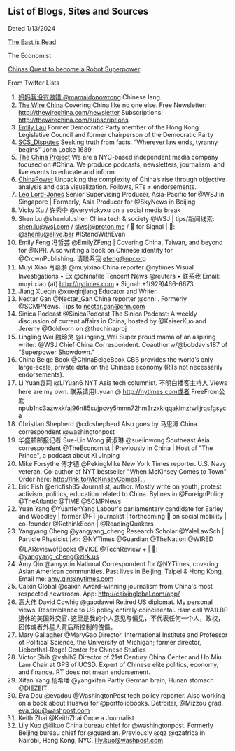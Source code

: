 ## List of Blogs, Sites and Sources

Dated 1/13/2024

[The East is Read](https://www.eastisread.com/p/chinas-local-govt-debt-in-2020-was)

The Economist

[Chinas Quest to become a Robot Superpower](https://www.economist.com/china/2023/12/20/chinas-quest-to-become-a-robot-superpower)

From Twitter Lists

1. [妈妈我没有做错 @mamaidonowrong](https://twitter.com/mamaidonowrong) Chinese lang.
2. [The Wire China](https://twitter.com/thewirechina) Covering China like no one else. Free Newsletter: http://thewirechina.com/newsletter Subscriptions: http://thewirechina.com/subscriptions
3. [Emily Lau](https://twitter.com/EmilyLauWH) Former Democratic Party member of the Hong Kong Legislative Council and former chairperson of the Democratic Party
4. [SCS_Disputes](https://twitter.com/SCS_Disputes) Seeking truth from facts. “Wherever law ends, tyranny begins” John Locke 1689
5. [The China Project](@thechinaproj) We are a NYC-based independent media company focused on #China. We produce podcasts, newsletters, journalism, and live events to educate and inform.
6. [ChinaPower](@ChinaPowerCSIS) Unpacking the complexity of China’s rise through objective analysis and data visualization. Follows, RTs ≠ endorsements.
7. [Leo Lord-Jones](@leolordjones) Senior Supervising Producer, Asia-Pacific for @WSJ
in Singapore | Formerly, Asia Producer for @SkyNews in Beijing
8. Vicky Xu / 许秀中 @veryvickyxu on a social media break
9. Shen Lu @shenlulushen China tech & society @WSJ | tips/新闻线索: shen.lu@wsj.com / slwsj@proton.me / 📧 for Signal | 🐘: @shenlu@alive.bar #IStandWithEvan
10. Emily Feng 冯哲芸 @EmilyZFeng | Covering China, Taiwan, and beyond for @NPR. Also writing a book on Chinese identity for @CrownPublishing. 请联系我 efeng@npr.org
11. Muyi Xiao 肖慕漪 @muyixiao China reporter @nytimes Visual Investigations • Ex @chinafile Tencent News @reuters
• 联系我 Email: muyi.xiao (at) http://nytimes.com • Signal: +1(929)466-6673
12. Jiang Xueqin @xueqinjiang Educator and Writer
13. Nectar Gan @Nectar_Gan China reporter @cnni . Formerly @SCMPNews. Tips to nectar.gan@cnn.com
14. Sinica Podcast @SinicaPodcast The Sinica Podcast: A weekly discussion of current affairs in China, hosted by @KaiserKuo and Jeremy @Goldkorn on @thechinaproj
15. Lingling Wei 魏玲灵 @Lingling_Wei Super proud mama of an aspiring writer. @WSJ Chief China Correspondent. Coauthor w/@bobdavis187 of “Superpower Showdown."
16. China Beige Book @ChinaBeigeBook CBB provides the world’s only large-scale, private data on the Chinese economy (RTs not necessarily endorsements).
17. Li Yuan袁莉 @LiYuan6 NYT Asia tech columnist. 不明白播客主持人 Views here are my own. 联系请用li.yuan @ http://nytimes.com或者 FreeFrom公匙npub1nc3azwxkfaj96n85sujpcvy5mmn72hm3rzxklqqaklmzrwlljrqsfgsyca
18. Christian Shepherd @cdcshepherd Also goes by 马思潭 China correspondent @washingtonpost
19. 华盛顿邮报记者 Sue-Lin Wong 黄淑琳 @suelinwong Southeast Asia correspondent @TheEconomist
| Previously in China | Host of "The Prince", a podcast about Xi Jinping
20. Mike Forsythe 傅才德 @PekingMike New York Times reporter. U.S. Navy veteran. Co-author of NYT bestseller "When McKinsey Comes to Town" Order here: http://lnk.to/McKinseyComesT…
21. Eric Fish @ericfish85 Journalist, author. Mostly write on youth, protest, activism, politics, education related to China. Bylines in @ForeignPolicy @TheAtlantic @TIME @SCMPNews
22. Yuan Yang @YuanfenYang Labour's parliamentary candidate for Earley and Woodley | former @FT journalist | forthcoming 📖 on social mobility | co-founder @RethinkEcon
| @ReadingQuakers
23. Yangyang Cheng @yangyang_cheng Research Scholar @YaleLawSch
| Particle Physicist |✍️: @NYTimes @Guardian @TheNation @WIRED @LAReviewofBooks @VICE @TechReview + | 🐘: @yangyang_cheng@zirk.us
24. Amy Qin @amyyqin National Correspondent for @NYTimes, covering Asian American communities. Past lives in Beijing, Taipei & Hong Kong. Email me: amy.qin@nytimes.com
25. Caixin Global @caixin
Award-winning journalism from China's most respected newsroom. App: http://caixinglobal.com/app/
26. 高大伟 David Cowhig @gaodawei Retired US diplomat. My personal views. Resemblance to US policy entirely coincidental. Ham call WA1LBP 退休的美国外交官. 这里是我的个人意见与偏见，不代表任何一个人，政权，团体或者外星人背后所控制的傀儡。
27. Mary Gallagher @MaryGao Director, International Institute and Professor of Political Science, the University of Michigan; former director, Lieberthal-Rogel Center for Chinese Studies
28. Victor Shih @vshih2 Director of 21st Century China Center and Ho Miu Lam Chair at GPS of UCSD. Expert of Chinese elite politics, economy, and finance. RT does not mean endorsement.
29. Xifan Yang 杨希璠 @yangxifan Partly German brain, Hunan stomach @DIEZEIT
30. Eva Dou @evadou @WashingtonPost tech policy reporter. Also working on a book about Huawei for @portfoliobooks. Detroiter, @Mizzou grad. eva.dou@washpost.com
31. Keith Zhai @KeithZhai Once a Journalist
32. Lily Kuo @lilkuo China bureau chief for @washingtonpost. Formerly Beijing bureau chief for @guardian. Previously @qz @qzafrica in Nairobi, Hong Kong, NYC. lily.kuo@washpost.com

